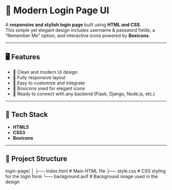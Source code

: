 # 🔐 Modern Login Page UI

A **responsive and stylish login page** built using **HTML and CSS**.  
This simple yet elegant design includes username & password fields, a “Remember Me” option, and interactive icons powered by **Boxicons**.

---

## 🖥️ Features

- 🌟 Clean and modern UI design  
- 📱 Fully responsive layout  
- 🧠 Easy to customize and integrate  
- 🧩 Boxicons used for elegant icons  
- 💾 Ready to connect with any backend (Flask, Django, Node.js, etc.)

---

## 🧰 Tech Stack

- **HTML5**
- **CSS3**
- **Boxicons**

---

## 📂 Project Structure
login-page/
│
├── index.html        # Main HTML file
├── style.css         # CSS styling for the login form
└── background.avif   # Background image used in the design
